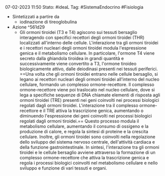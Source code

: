 07-02-2023 11:50
Stato: #ideaL 
Tag: #SistemaEndocrino #Fisiologia 

- Sintetizzati a partire da
    - iodinazione di tireoglobulina
- Azione ^561d29
    - Gli ormoni tiroidei (T3 e T4) agiscono sui tessuti bersaglio interagendo con specifici recettori degli ormoni tiroidei (THR) localizzati all'interno delle cellule. L'interazione tra gli ormoni tiroidei e i recettori nucleari degli ormoni tiroidei modula l'espressione genica e il metabolismo cellulare. In particolare, l'ormone T4 viene secreto dalla ghiandola tiroidea in grandi quantità e successivamente viene convertito a T3, l'ormone tiroideo biologicamente attivo, dalle deiodinasi presenti nei tessuti periferici. ==Una volta che gli ormoni tiroidei entrano nelle cellule bersaglio, si legano ai recettori nucleari degli ormoni tiroidei all'interno del nucleo cellulare, formando un complesso ormone-recettore. Il complesso ormone-recettore viene poi traslocato nel nucleo cellulare, dove si lega a specifiche sequenze di DNA chiamate elementi di risposta agli ormoni tiroidei (TRE) presenti nei geni coinvolti nei processi biologici regolati dagli ormoni tiroidei. L'interazione tra il complesso ormone-recettore e il TRE attiva la trascrizione genica, aumentando o diminuendo l'espressione dei geni coinvolti nei processi biologici regolati dagli ormoni tiroidei.== Questo processo modula il metabolismo cellulare, aumentando il consumo di ossigeno e la produzione di calore, e regola la sintesi di proteine e la crescita cellulare. Inoltre, gli ormoni tiroidei sono coinvolti nella regolazione dello sviluppo del sistema nervoso centrale, dell'attività cardiaca e della funzione gastrointestinale. In sintesi, l'interazione tra gli ormoni tiroidei e le cellule bersaglio avviene attraverso la formazione di un complesso ormone-recettore che attiva la trascrizione genica e regola i processi biologici coinvolti nel metabolismo cellulare e nello sviluppo e funzione di vari tessuti e organi.